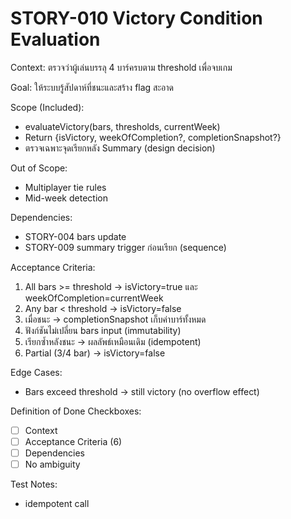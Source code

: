 # STORY-010 Victory Condition Evaluation

Context:
ตรวจว่าผู้เล่นบรรลุ 4 บาร์ครบตาม threshold เพื่อจบเกม

Goal:
ให้ระบบรู้สัปดาห์ที่ชนะและสร้าง flag สะอาด

Scope (Included):
- evaluateVictory(bars, thresholds, currentWeek)
- Return {isVictory, weekOfCompletion?, completionSnapshot?}
- ตรวจเฉพาะจุดเรียกหลัง Summary (design decision)

Out of Scope:
- Multiplayer tie rules
- Mid-week detection

Dependencies:
- STORY-004 bars update
- STORY-009 summary trigger ก่อนเรียก (sequence)

Acceptance Criteria:
1. All bars >= threshold -> isVictory=true และ weekOfCompletion=currentWeek
2. Any bar < threshold -> isVictory=false
3. เมื่อชนะ -> completionSnapshot เก็บค่าบาร์ทั้งหมด
4. ฟังก์ชันไม่เปลี่ยน bars input (immutability)
5. เรียกซ้ำหลังชนะ -> ผลลัพธ์เหมือนเดิม (idempotent)
6. Partial (3/4 bar) -> isVictory=false

Edge Cases:
- Bars exceed threshold -> still victory (no overflow effect)

Definition of Done Checkboxes:
- [ ] Context
- [ ] Acceptance Criteria (6)
- [ ] Dependencies
- [ ] No ambiguity

Test Notes:
- idempotent call
